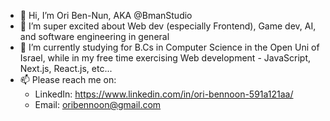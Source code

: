 - 👋 Hi, I’m Ori Ben-Nun, AKA @BmanStudio
- 👀 I’m super excited about Web dev (especially Frontend), Game dev, AI, and software engineering in general
- 🌱 I’m currently studying for B.Cs in Computer Science in the Open Uni of Israel, while in my free time exercising Web development - JavaScript, Next.js, React.js, etc...
- 📫 Please reach me on:
    - LinkedIn: https://www.linkedin.com/in/ori-bennoon-591a121aa/
    - Email: oribennoon@gmail.com

<!---
BmanStudio/BmanStudio is a ✨ special ✨ repository because its `README.md` (this file) appears on your GitHub profile.
You can click the Preview link to take a look at your changes.
--->
